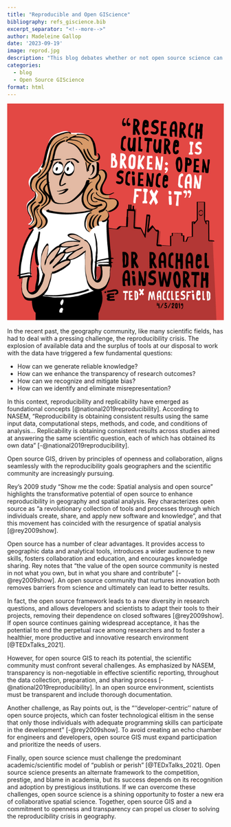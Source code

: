 ```yaml
---
title: "Reproducible and Open GIScience"
bibliography: refs_giscience.bib
excerpt_separator: "<!--more-->"
author: Madeleine Gallop
date: '2023-09-19'
image: reprod.jpg
description: "This blog debates whether or not open source science can provide a solution to the reproducibility crisis."
categories:
  - blog
  - Open Source GIScience
format: html
---
```


![](https://raw.githubusercontent.com/rainsworth/rainsworth.github.io/master/assets/img/posts/TEDxMacc/TEDx_Macc5_2019_Rachael.jpg)

In the recent past, the geography community, like many scientific fields, has had to deal with a pressing challenge, the reproducibility crisis. The explosion of available data and the surplus of tools at our disposal to work with the data have triggered a few fundamental questions: 

- How can we generate reliable knowledge? 
- How can we enhance the transparency of research outcomes?
- How can we recognize and mitigate bias? 
- How can we identify and eliminate misrepresentation?

In this context, reproducibility and replicability have emerged as foundational concepts [@national2019reproducibility]. According to NASEM, “Reproducibility is obtaining consistent results using the same input data, computational steps, methods, and code, and conditions of analysis… Replicability is obtaining consistent results across studies aimed at answering the same scientific question, each of which has obtained its own data” [-@national2019reproducibility].

Open source GIS, driven by principles of openness and collaboration, aligns seamlessly with the reproducibility goals geographers and the scientific community are increasingly pursuing. 

Rey’s 2009 study “Show me the code: Spatial analysis and open source” highlights the transformative potential of open source to enhance reproducibility in geography and spatial analysis. Rey characterizes open source as “a revolutionary collection of tools and processes through which individuals create, share, and apply new software and knowledge”, and that this movement has coincided with the resurgence of spatial analysis [@rey2009show]. 

Open source has a number of clear advantages. It provides access to geographic data and analytical tools, introduces a wider audience to new skills, fosters collaboration and education, and encourages knowledge sharing. Rey notes that “the value of the open source community is nested in not what you own, but in what you share and contribute” [-@rey2009show]. An open source community that nurtures innovation both removes barriers from science and ultimately can lead to better results. 

In fact, the open source framework leads to a new diversity in research questions, and allows developers and scientists to adapt their tools to their projects, removing their dependence on closed softwares [@rey2009show]. If open source continues gaining widespread acceptance, it has the potential to end the perpetual race among researchers and to foster a healthier, more productive and innovative research environment [@TEDxTalks_2021]. 

However, for open source GIS to reach its potential, the scientific community must confront several challenges. As emphasized by NASEM, transparency is non-negotiable in effective scientific reporting, throughout the data collection, preparation, and sharing process [-@national2019reproducibility]. In an open source environment, scientists must be transparent and include thorough documentation. 

Another challenge, as Ray points out, is the “‘‘developer-centric’’ nature of open source projects, which can foster technological elitism in the sense that only those individuals with adequate programming skills can participate in the development” [-@rey2009show]. To avoid creating an echo chamber for engineers and developers, open source GIS must expand participation and prioritize the needs of users.

Finally, open source science must challenge the predominant academic/scientific model of “publish or perish” [@TEDxTalks_2021]. Open source science presents an alternate framework to the competition, prestige, and blame in academia, but its success depends on its recognition and adoption by prestigious institutions. If we can overcome these challenges, open source science is a shining opportunity to foster a new era of collaborative spatial science. Together, open source GIS and a commitment to openness and transparency can propel us closer to solving the reproducibility crisis in geography.